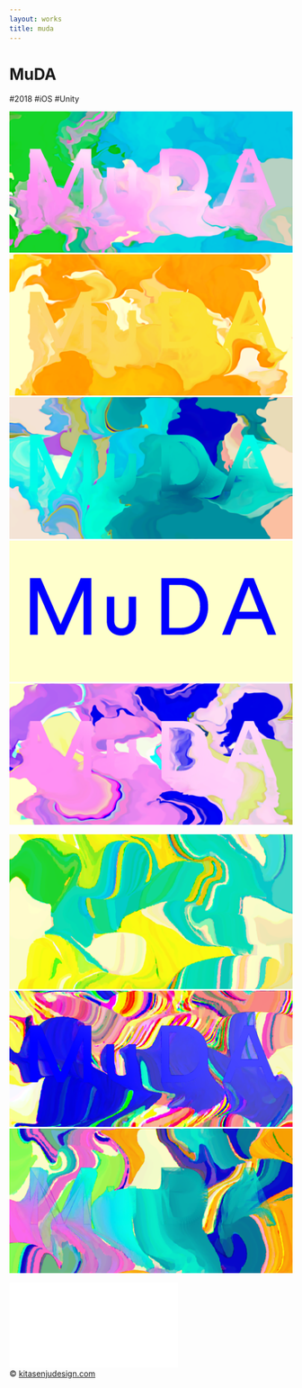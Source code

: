 ```yaml
---
layout: works
title: muda
---
```


# MuDA

<div class="tags">#2018 #iOS #Unity</div>

<div class="description"></div>

![01](./100.png)
![01](./101.png)
![01](./102.png)
![01](./103.png)
![01](./104.png)

![01](./07.png)
![01](./15.png)
![01](./16.png)


<div class="videoB">
<iframe src="//player.vimeo.com/video/311863973" frameborder="0" webkitAllowFullScreen mozallowfullscreen allowFullScreen></iframe>
</div>

<div class="footer">
  &copy; <a href="https://kitasenjudesign.com">kitasenjudesign.com</a>
</div>
